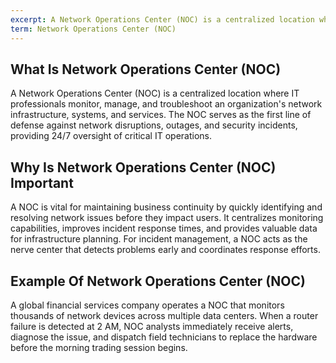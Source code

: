 ```yaml
---
excerpt: A Network Operations Center (NOC) is a centralized location where IT professionals monitor, manage, and troubleshoot an organization's network infrastructure, systems, and services.
term: Network Operations Center (NOC)
---
```

## What Is Network Operations Center (NOC)

A Network Operations Center (NOC) is a centralized location where IT professionals monitor, manage, and troubleshoot an organization's network infrastructure, systems, and services. The NOC serves as the first line of defense against network disruptions, outages, and security incidents, providing 24/7 oversight of critical IT operations.

## Why Is Network Operations Center (NOC) Important

A NOC is vital for maintaining business continuity by quickly identifying and resolving network issues before they impact users. It centralizes monitoring capabilities, improves incident response times, and provides valuable data for infrastructure planning. For incident management, a NOC acts as the nerve center that detects problems early and coordinates response efforts.

## Example Of Network Operations Center (NOC)

A global financial services company operates a NOC that monitors thousands of network devices across multiple data centers. When a router failure is detected at 2 AM, NOC analysts immediately receive alerts, diagnose the issue, and dispatch field technicians to replace the hardware before the morning trading session begins.